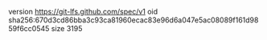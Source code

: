 version https://git-lfs.github.com/spec/v1
oid sha256:670d3cd86bba3c93ca81960ecac83e96d6a047e5ac08089f161d9859f6cc0545
size 3195
